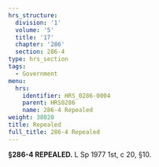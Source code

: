 ```yaml
---
hrs_structure:
  division: '1'
  volume: '5'
  title: '17'
  chapter: '286'
  section: 286-4
type: hrs_section
tags:
  - Government
menu:
  hrs:
    identifier: HRS_0286-0004
    parent: HRS0286
    name: 286-4 Repealed
weight: 38020
title: Repealed
full_title: 286-4 Repealed
---
```

**§286-4 REPEALED.** L Sp 1977 1st, c 20, §10.